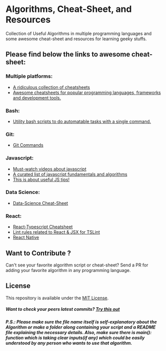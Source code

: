 # Algorithms, Cheat-Sheet, and Resources
Collection of Useful Algorithms in multiple programming languages and some awesome cheat-sheet and resources for learning geeky stuffs.

## Please find below the links to awesome cheat-sheet:

### Multiple platforms:
- [A ridiculous collection of cheatsheets](https://devhints.io/)
- [Awesome cheatsheets for popular programming languages, frameworks and development tools.](https://lecoupa.github.io/awesome-cheatsheets/)

### Bash:
- [Utility bash scripts to do automatable tasks with a single command.](https://github.com/aviaryan/utility-bash-scripts)

### Git:
- [Git Commands](https://gist.github.com/hofmannsven/6814451)

### Javascript:
- [Must-watch videos about javascript](https://github.com/bolshchikov/js-must-watch)
- [A curated list of javascript fundamentals and algorithms](https://github.com/ggomaeng/awesome-js)
- [This is about useful JS tips!](https://github.com/loverajoel/jstips)

### Data Science:
- [Data-Science Cheat-Sheet](https://github.com/abhat222/Data-Science--Cheat-Sheet)

### React:
- [React-Typescript Cheatsheet](https://github.com/typescript-cheatsheets/react-typescript-cheatsheet)
- [Lint rules related to React & JSX for TSLint](https://github.com/palantir/tslint-react)
- [React Native <AwesomeButton />](https://github.com/rcaferati/react-native-really-awesome-button)


## Want to Contribute ?
Can't see your favorite algorithm script or cheat-sheet? Send a PR for adding your favorite algorithm in any programming language.

## License
This repository is available under the [MIT License](https://github.com/starkblaze01/Algorithms/blob/master/LICENSE).


##### Want to check your peers latest commits? [Try this out](https://github.com/starkblaze01/git-stalk)

##### P.S.: Please make sure the file name itself is self-explanatory about the Algorithm or make a folder along containing your script and a README file explaining the necessary details. Also, make sure there is main(): function which is taking clear inputs(if any) which could be easily understood by any person who wants to use that algorithm.
